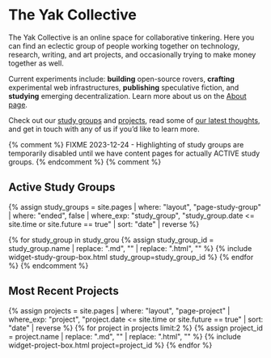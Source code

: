 ---
---
# The Yak Collective

The Yak Collective is an online space for collaborative tinkering. Here you can find an eclectic group of people working together on technology, research, writing, and art projects, and occasionally trying to make money together as well.

Current experiments include: **building** open-source rovers, **crafting** experimental web infrastructures, **publishing** speculative fiction, and **studying** emerging decentralization. Learn more about us on the [About page](/about.html).

Check out our [study groups](/study-groups.html) and [projects](/projects.html), read some of [our latest thoughts](/writings.html), and get in touch with any of us if you’d like to learn more.

{% comment %}
	FIXME 2023-12-24 - Highlighting of study groups are temporarily
	disabled until we have content pages for actually ACTIVE study
	groups.
{% endcomment %}
{% comment %}
## Active Study Groups

{% assign study_groups = site.pages | where: "layout", "page-study-group"
                                    | where: "ended", false
                                    | where_exp: "study_group", "study_group.date <= site.time or site.future == true"
                                    | sort: "date"
                                    | reverse %}

{% for study_group in study_grou
    {% assign study_group_id = study_group.name | replace: ".md", "" | replace: ".html", "" %}
    {% include widget-study-group-box.html study_group=study_group_id %}
{% endfor %}
{% endcomment %}

## Most Recent Projects

{% assign projects = site.pages | where: "layout", "page-project"
                               | where_exp: "project", "project.date <= site.time or site.future == true"
                               | sort: "date"
                               | reverse %}
{% for project in projects limit:2 %}
    {% assign project_id = project.name | replace: ".md", "" | replace: ".html", "" %}
    {% include widget-project-box.html project=project_id %}
{% endfor %}
